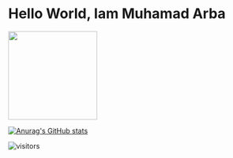 # Hello World, Iam Muhamad Arba

<img height="180em" src="https://github-readme-stats.vercel.app/api?username=arbaelbarca&show_icons=true&hide_border=true&&count_private=true&include_all_commits=true" />

<!-- ![Anurag's GitHub stats](https://github-readme-stats.vercel.app/api?username=arbaelbarca&show_icons=true&theme=radical)
 -->
<!-- [![Top Langs](https://github-readme-stats.vercel.app/api/top-langs/?username=arbaelbarca)](https://github.com/anuraghazra/github-readme-stats) -->

[![Anurag's GitHub stats](https://github-readme-stats.vercel.app/api?username=arbaelbarca)](https://github.com/anuraghazra/github-readme-stats)

![visitors](https://visitor-badge.glitch.me/badge?page_id=page.id)


